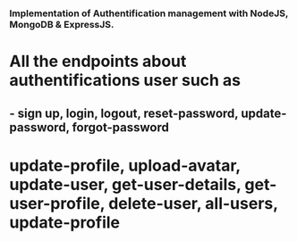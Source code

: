 ### Implementation of Authentification management with NodeJS, MongoDB & ExpressJS.

# All the endpoints about authentifications user such as

## - sign up, login, logout, reset-password, update-password, forgot-password

# update-profile, upload-avatar, update-user, get-user-details, get-user-profile, delete-user, all-users, update-profile


